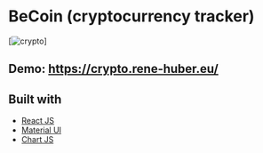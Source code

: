 # BeCoin (cryptocurrency tracker)



[![crypto](http://51.195.43.100/screen-bcoin.png)]

## Demo:  https://crypto.rene-huber.eu/

## Built with 

- [React JS](https://reactjs.org/)
- [Material UI](https://v4.mui.com/)
- [Chart JS](https://reactchartjs.github.io/react-chartjs-2/#/)
